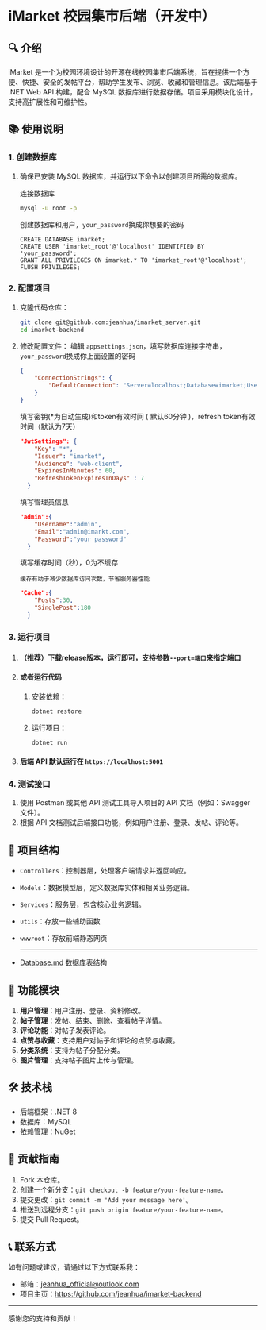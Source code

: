 # iMarket 校园集市后端（开发中）

## 🔍 介绍

iMarket 是一个为校园环境设计的开源在线校园集市后端系统，旨在提供一个方便、快捷、安全的发帖平台，帮助学生发布、浏览、收藏和管理信息。该后端基于 .NET Web API 构建，配合 MySQL 数据库进行数据存储。项目采用模块化设计，支持高扩展性和可维护性。

## 📚 使用说明

### 1. 创建数据库

1. 确保已安装 MySQL 数据库，并运行以下命令以创建项目所需的数据库。

   连接数据库

   ```bash
   mysql -u root -p
   ```

   创建数据库和用户，`your_password`换成你想要的密码

   ```
   CREATE DATABASE imarket;
   CREATE USER 'imarket_root'@'localhost' IDENTIFIED BY 'your_password';
   GRANT ALL PRIVILEGES ON imarket.* TO 'imarket_root'@'localhost';
   FLUSH PRIVILEGES;
   ```


### 2. 配置项目

1. 克隆代码仓库：
   ```bash
   git clone git@github.com:jeanhua/imarket_server.git
   cd imarket-backend
   ```

2. 修改配置文件：
   编辑 `appsettings.json`，填写数据库连接字符串，`your_password`换成你上面设置的密码
   
   ```json
   {
       "ConnectionStrings": {
           "DefaultConnection": "Server=localhost;Database=imarket;User Id=imarket_root;Password=your_password;"
       }
   }
   ```
   
   填写密钥(*为自动生成)和token有效时间 ( 默认60分钟 )，refresh token有效时间（默认为7天）
   
   ```json
   "JwtSettings": {
       "Key": "*",
       "Issuer": "imarket",
       "Audience": "web-client",
       "ExpiresInMinutes": 60,
       "RefreshTokenExpiresInDays" : 7
     }
   ```
   
   填写管理员信息
   
   ```json
   "admin":{
       "Username":"admin",
       "Email":"admin@imarkt.com",
       "Password":"your password"
     }
   ```
   
   填写缓存时间（秒），0为不缓存
   
   `缓存有助于减少数据库访问次数，节省服务器性能`
   
   ```json
   "Cache":{
       "Posts":30,
       "SinglePost":180
     }
   ```
   
   

### 3. 运行项目

1. #### （推荐）下载release版本，运行即可，支持参数`--port=端口`来指定端口

2. #### 或者运行代码

   1. 安装依赖：

      ```bash
      dotnet restore
      ```

   2. 运行项目：

      ```bash
      dotnet run
      ```

3. ####  后端 API 默认运行在 `https://localhost:5001`

### 4. 测试接口

1. 使用 Postman 或其他 API 测试工具导入项目的 API 文档（例如：Swagger 文件）。
2. 根据 API 文档测试后端接口功能，例如用户注册、登录、发帖、评论等。

## 📂 项目结构

- `Controllers`：控制器层，处理客户端请求并返回响应。

- `Models`：数据模型层，定义数据库实体和相关业务逻辑。

- `Services`：服务层，包含核心业务逻辑。

- `utils`：存放一些辅助函数

- `wwwroot`：存放前端静态网页

  ---

- [Database.md](./Database.md) 数据库表结构

## 🌟 功能模块

1. **用户管理**：用户注册、登录、资料修改。
2. **帖子管理**：发帖、结束、删除、查看帖子详情。
3. **评论功能**：对帖子发表评论。
4. **点赞与收藏**：支持用户对帖子和评论的点赞与收藏。
5. **分类系统**：支持为帖子分配分类。
6. **图片管理**：支持帖子图片上传与管理。

## 🛠️ 技术栈

- 后端框架：.NET 8
- 数据库：MySQL
- 依赖管理：NuGet

## 📝 贡献指南

1. Fork 本仓库。
2. 创建一个新分支：`git checkout -b feature/your-feature-name`。
3. 提交更改：`git commit -m 'Add your message here'`。
4. 推送到远程分支：`git push origin feature/your-feature-name`。
5. 提交 Pull Request。

## 📞 联系方式

如有问题或建议，请通过以下方式联系我：

- 邮箱：jeanhua_official@outlook.com
- 项目主页：https://github.com/jeanhua/imarket-backend

---
感谢您的支持和贡献！
